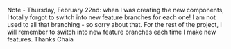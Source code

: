 Note - Thursday, February 22nd: when I was creating the new components, I totally forgot to switch into new feature branches for each one! I am not used to all that branching - so sorry about that. For the rest of the project, I will remember to switch into new feature branches each time I make new features. 
Thanks
Chaia